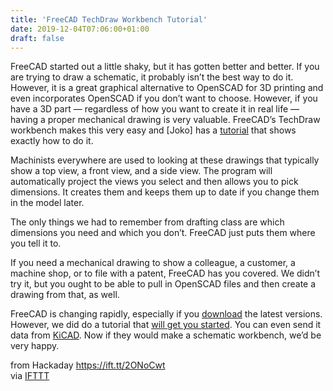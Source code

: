 ```yaml
---
title: 'FreeCAD TechDraw Workbench Tutorial'
date: 2019-12-04T07:06:00+01:00
draft: false
---
```


FreeCAD started out a little shaky, but it has gotten better and better. If you are trying to draw a schematic, it probably isn’t the best way to do it. However, it is a great graphical alternative to OpenSCAD for 3D printing and even incorporates OpenSCAD if you don’t want to choose. However, if you have a 3D part — regardless of how you want to create it in real life — having a proper mechanical drawing is very valuable. FreeCAD’s TechDraw workbench makes this very easy and \[Joko\] has a [tutorial](https://www.youtube.com/watch?v=SbKWf7MalAk&feature=emb_logo) that shows exactly how to do it.

Machinists everywhere are used to looking at these drawings that typically show a top view, a front view, and a side view. The program will automatically project the views you select and then allows you to pick dimensions. It creates them and keeps them up to date if you change them in the model later.

The only things we had to remember from drafting class are which dimensions you need and which you don’t. FreeCAD just puts them where you tell it to.

If you need a mechanical drawing to show a colleague, a customer, a machine shop, or to file with a patent, FreeCAD has you covered. We didn’t try it, but you ought to be able to pull in OpenSCAD files and then create a drawing from that, as well.

FreeCAD is changing rapidly, especially if you [download](https://www.freecadweb.org/) the latest versions. However, we did do a tutorial that [will get you started](https://hackaday.com/2014/02/05/3d-printering-making-a-thing-in-freecad-part-i/). You can even send it data from [KiCAD](https://hackaday.com/2015/11/08/kicad-script-hack-for-better-mechanical-cad-export/). Now if they would make a schematic workbench, we’d be very happy.

  
  
from Hackaday https://ift.tt/2ONoCwt  
via [IFTTT](https://ifttt.com/?ref=da&site=blogger)